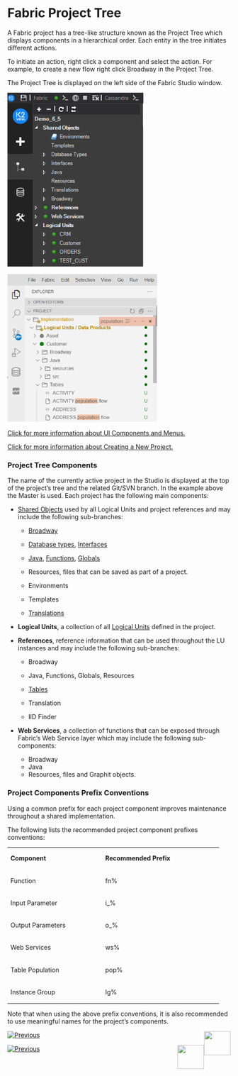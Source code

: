 # Fabric Project Tree

A Fabric project has a tree-like structure known as the Project Tree which displays components in a hierarchical order. Each entity in the tree initiates different actions.

To initiate an action, right click a component and select the action. For example, to create a new flow right click Broadway in the Project Tree.

The Project Tree is displayed on the left side of the Fabric Studio window.

<studio>

![image](../../articles/13_LUDB_viewer_and_studio_debug_capabilities/images/Logical_Units_Tree.png)

</studio>

<web>

<img src="images/web/21_1_filter_doc_tree.PNG" style="zoom:67%;" />

</web>

[Click for more information about UI Components and Menus.](01_UI_components_and_menus.md)

[Click for more information about Creating a New Project.](05_creating_a_new_project.md) 

### Project Tree Components

The name of the currently active project in the Studio is displayed at the top of the project’s tree and the related Git/SVN branch. In the example above the Master is used.
Each project has the following main components: 

* [Shared Objects](/articles/04_fabric_studio/12_shared_objects.md) used by all Logical Units and project references and may include the following sub-branches:
  * [Broadway](/articles/19_Broadway/01_broadway_overview.md)
  
  * [Database types](/articles/05_DB_interfaces/03_DB_interfaces_overview.md), [Interfaces](/articles/05_DB_interfaces/01_interfaces_overview.md) 
  
  * [Java](/articles/07_table_population/06_table_population_transformation_rules.md), [Functions](/articles/07_table_population/08_project_functions.md), [Globals](/articles/08_globals/01_globals_overview.md) 
  
  * Resources, files that can be saved as part of a project. 
  
    <studio>

  * Environments 
  
  * Templates
  
  * [Translations](/articles/09_translations/01_translations_overview_and_use_cases.md) 
  
    </studio>
  
* **Logical Units**, a collection of all [Logical Units](/articles/03_logical_units/01_LU_overview.md) defined in the project.
  
* **References**, reference information that can be used throughout the LU instances and may include the following sub-branches:
  
  * Broadway
  
  * Java, Functions, Globals, Resources
  
  * [Tables](/articles/07_table_population/01_table_population_overview.md)
  
    <studio>
  
  * Translation
  
  * IID Finder
  
    </studio>
  
* **Web Services**, a collection of functions that can be exposed through Fabric’s Web Service layer which may include the following sub-components:
  
  * Broadway
  * Java
  * Resources, files and Graphit objects.


### Project Components Prefix Conventions 

Using a common prefix for each project component improves maintenance throughout a shared implementation.

The following lists the recommended project component prefixes conventions:

<table>
<tbody>
<tr>
<td width="200">
<p><Strong>Component</Strong></p>
</td>
<td width="250">
<p><Strong>Recommended Prefix</Strong></p>
</td>
</tr>
<tr>
<td width="166">
<p>Function</p>
</td>
<td width="136">
<p>fn%</p>
</td>
</tr>
<tr>
<td width="166">
<p>Input Parameter</p>
</td>
<td width="136">
<p>i_%</p>
</td>
</tr>
<tr>
<td width="166">
<p>Output Parameters</p>
</td>
<td width="136">
<p>o_%</p>
</td>
</tr>
<tr>
<td width="166">
<p>Web Services</p>
</td>
<td width="136">
<p>ws%</p>
</td>
</tr>
<tr>
<td width="166">
<p>Table Population</p>
</td>
<td width="136">
<p>pop%</p>
</td>
</tr>
<tr>
<td width="166">
<p>Instance Group</p>
</td>
<td width="136">
<p>Ig%</p>
</td>
</tr>
</tbody>
</table>


Note that when using the above prefix conventions, it is also recommended to use meaningful names for the project’s components.

<studio>

[![Previous](/articles/images/Previous.png)](05_creating_a_new_project.md)[<img align="right" width="60" height="54" src="/articles/images/Next.png">](06_adding_fabric_projects_to_version_control.md)

</studio>

<web>

[![Previous](/articles/images/Previous.png)](05_creating_a_new_project.md)[<img align="right" width="60" height="54" src="/articles/images/Next.png">](11_fabric_studio_exporting_and_importing%20a_fabric_project.md.md)

</web>

